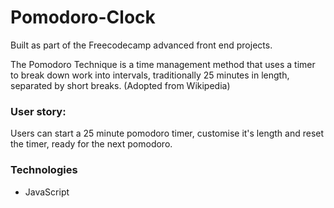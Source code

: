 # Pomodoro-Clock
Built as part of the Freecodecamp advanced front end projects.

The Pomodoro Technique is a time management method that uses a timer to break down work into intervals, traditionally 25 minutes in length, separated by short breaks. (Adopted from Wikipedia)

### User story:
Users can start a 25 minute pomodoro timer, customise it's length and reset the timer, ready for the next pomodoro.

### Technologies
* JavaScript
